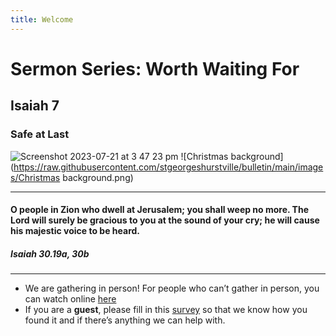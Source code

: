 ```yaml
---
title: Welcome
---
```


# Sermon Series: Worth Waiting For
## Isaiah 7
### Safe at Last


![Screenshot 2023-07-21 at 3 47 23 pm](https://github.com/stgeorgeshurstville/bulletin/assets/119166299/2d95947e-b2b1-44b5-a360-f1dd4a4d7efe)
![Christmas background](https://raw.githubusercontent.com/stgeorgeshurstville/bulletin/main/images/Christmas background.png)

---
#### O people in Zion who dwell at Jerusalem; you shall weep no more. The Lord will surely be gracious to you at the sound of your cry; he will cause his majestic voice to be heard. 

##### Isaiah 30.19a, 30b  

---
- We are gathering in person! For people who can’t gather in person, you can watch online [here](https://stgeorgeshurstville.org.au/sunday-english-online)
- If you are a **guest**, please fill in this [survey](https://tinyurl.com/SGHACsurvey) so that we know how you found it and if there’s anything we can help with.
